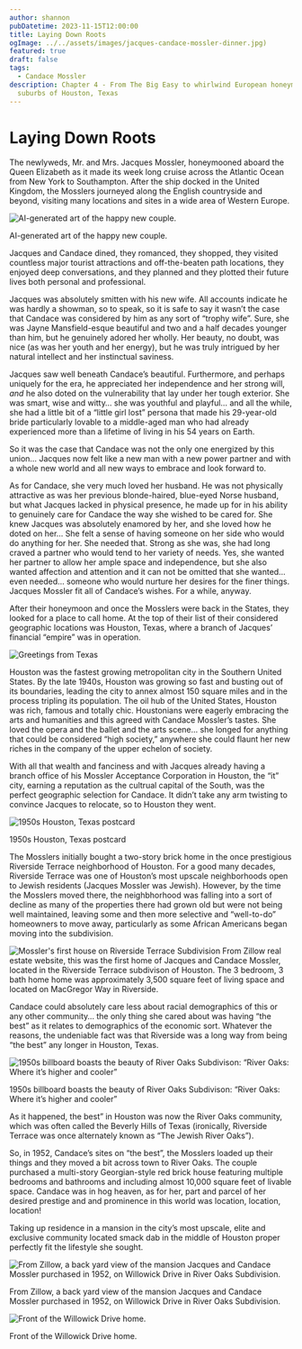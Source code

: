 ```yaml
---
author: shannon
pubDatetime: 2023-11-15T12:00:00
title: Laying Down Roots
ogImage: ../../assets/images/jacques-candace-mossler-dinner.jpg)
featured: true
draft: false
tags:
  - Candace Mossler
description: Chapter 4 - From The Big Easy to whirlwind European honeymoon, then off to the wealthy
  suburbs of Houston, Texas
---
```


# Laying Down Roots
The newlyweds, Mr. and Mrs. Jacques Mossler, honeymooned aboard the Queen Elizabeth as it made its week long cruise across the Atlantic Ocean from New York to Southampton. After the ship docked in the United Kingdom, the Mosslers journeyed along the English countryside and beyond, visiting many locations and sites in a wide area of Western Europe. 

![AI-generated art of the happy new couple.](@assets/images/jacques-candace-mossler-dinner.jpg)
<figcaption>AI-generated art of the happy new couple.</figcaption>

Jacques and Candace dined, they romanced, they shopped, they visited countless major tourist attractions and off-the-beaten path locations, they enjoyed deep conversations, and they planned and they plotted their future lives both personal and professional.

Jacques was absolutely smitten with his new wife. All accounts indicate he was hardly a showman, so to speak, so it is safe to say it wasn’t the case that Candace was considered by him as any sort of “trophy wife”. Sure, she was Jayne Mansfield-esque beautiful and two and a half decades younger than him, but he genuinely adored her wholly. Her beauty, no doubt, was nice (as was her youth and her energy), but he was truly intrigued by her natural intellect and her instinctual saviness. 

Jacques saw well beneath Candace’s beautiful. Furthermore, and perhaps uniquely for the era, he appreciated her independence and her strong will, _and_ he also doted on the vulnerability that lay under her tough exterior. She was smart, wise and witty… she was youthful and playful… and all the while, she had a little bit of a “little girl lost” persona that made his 29-year-old bride particularly lovable to a middle-aged man who had already experienced more than a lifetime of living in his 54 years on Earth. 

So it was the case that Candace was not the only one energized by this union… Jacques now felt like a new man with a new power partner and with a whole new world and all new ways to embrace and look forward to.

As for Candace, she very much loved her husband. He was not physically attractive as was her previous blonde-haired, blue-eyed Norse husband, but what Jacques lacked in physical presence, he made up for in his ability to genuinely care for Candace the way she wished to be cared for. She knew Jacques was absolutely enamored by her, and she loved how he doted on her… She felt a sense of having someone on her side who would do anything for her. She needed that. Strong as she was, she had long craved a partner who would tend to her variety of needs. Yes, she wanted her partner to allow her ample space and independence, but she also wanted affection and attention and it can not be omitted that she wanted… even needed… someone who would nurture her desires for the finer things. Jacques Mossler fit all of Candace’s wishes. For a while, anyway.

After their honeymoon and once the Mosslers were back in the States, they looked for a place to call home. At the top of their list of their considered geographic locations was Houston, Texas, where a branch of Jacques’ financial “empire” was in operation. 

![Greetings from Texas](@assets/images/greetings-from-texas.jpg)

Houston was the fastest growing metropolitan city in the Southern United States. By the late 1940s, Houston was growing so fast and busting out of its boundaries, leading the city to annex almost 150 square miles and in the process tripling its population. The oil hub of the United States, Houston was rich, famous and totally chic. Houstonians were eagerly embracing the arts and humanities and this agreed with Candace Mossler’s tastes. She loved the opera and the ballet and the arts scene… she longed for anything that could be considered “high society,” anywhere she could flaunt her new riches in the company of the upper echelon of society. 

With all that wealth and fanciness and with Jacques already having a branch office of his Mossler Acceptance Corporation in Houston, the “it” city, earning a reputation as the cultrual capital of the South, was the perfect geographic selection for Candace. It didn’t take any arm twisting to convince Jacques to relocate, so to Houston they went.

![1950s Houston, Texas postcard](@assets/images/houston-skyine.jpg)
<figcaption>1950s Houston, Texas postcard</figcaption>

The Mosslers initially bought a two-story brick home in the once prestigious Riverside Terrace neighborhood of Houston. For a good many decades, Riverside Terrace was one of Houston’s most upscale neighborhoods open to Jewish residents (Jacques Mossler was Jewish). However, by the time the Mosslers moved there, the neighbhorhood was falling into a sort of decline as many of the properties there had grown old but were not being well maintained, leaving some and then more selective and “well-to-do” homeowners to move away, particularly as some African Americans began moving into the subdivision.

![Mossler's first house on Riverside Terrace Subdivision](@assets/images/riverside-terrace-house.jpg)
From Zillow real estate website, this was the first home of Jacques and Candace Mossler, located in the Riverside Terrace subdivison of Houston. The 3 bedroom, 3 bath home home was approximately 3,500 square feet of living space and located on MacGregor Way in Riverside. 

Candace could absolutely care less about racial demographics of this or any other community… the only thing she cared about was having “the best” as it relates to demographics of the economic sort. Whatever the reasons, the undeniable fact was that Riverside was a long way from being “the best” any longer in Houston, Texas.

![1950s billboard boasts the beauty of River Oaks Subdivison: “River Oaks: Where it’s higher and cooler”](@assets/images/river-oaks.jpg)
<figcaption>1950s billboard boasts the beauty of River Oaks Subdivison: “River Oaks: Where it’s higher and cooler”</figcaption>

As it happened, the best” in Houston was now the River Oaks community, which was often called the Beverly Hills of Texas (ironically, Riverside Terrace was once alternately known as “The Jewish River Oaks”). 

So, in 1952, Candace’s sites on “the best”, the Mosslers loaded up their things and they moved a bit across town to River Oaks. The couple purchased a multi-story Georgian-style red brick house featuring multiple bedrooms and bathrooms and including almost 10,000 square feet of livable space. Candace was in hog heaven, as for her, part and parcel of her desired prestige and and prominence in this world was location, location, location! 

Taking up residence in a mansion in the city’s most upscale, elite and exclusive community located smack dab in the middle of Houston proper perfectly fit the lifestyle she sought. 

![From Zillow, a back yard view of the mansion Jacques and Candace Mossler purchased in 1952, on Willowick Drive in River Oaks Subdivision.](@assets/images/river-oaks-back.jpg)
<figcaption>From Zillow, a back yard view of the mansion Jacques and Candace Mossler purchased in 1952, on Willowick Drive in River Oaks Subdivision.</figcaption>

![Front of the Willowick Drive home.](@assets/images/river-oaks-front.jpg)
<figcaption>Front of the Willowick Drive home.</figcaption>
